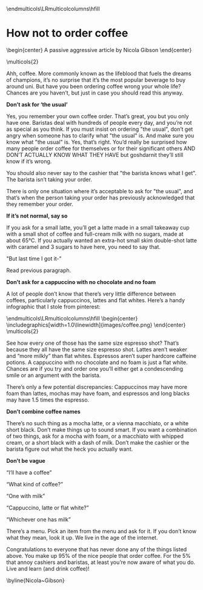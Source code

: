 
\endmulticols\LRmulticolcolumns\hfill

How not to order coffee
=======================

\begin{center}
A passive aggressive article by Nicola Gibson
\end{center}

\multicols{2}

Ahh, coffee. More commonly known as the lifeblood that fuels the dreams of champions, it’s no surprise that it’s the most popular beverage to buy around uni. But have you been ordering coffee wrong your whole life? Chances are you haven’t, but just in case you should read this anyway.

__Don’t ask for ‘the usual’__

Yes, you remember your own coffee order. That’s great, you but you only have one. Baristas deal with hundreds of people every day, and you’re not as special as you think. If you must insist on ordering "the usual", don’t get angry when someone has to clarify what "the usual" is. And make sure you know what "the usual" is. Yes, that’s right. You’d really be surprised how many people order coffee for themselves or for their significant others AND DON’T ACTUALLY KNOW WHAT THEY HAVE but goshdarnit they’ll still know if it’s wrong.

You should also never say to the cashier that "the barista knows what I get". The barista isn’t taking your order.

There is only one situation where it’s acceptable to ask for "the usual", and that’s when the person taking your order has previously acknowledged that they remember your order.

__If it’s not normal, say so__

If you ask for a small latte, you’ll get a latte made in a small takeaway cup with a small shot of coffee and full-cream milk with no sugars, made at about 65°C. If you actually wanted an extra-hot small skim double-shot latte with caramel and 3 sugars to have here, you need to say that. 

"But last time I got it-"

Read previous paragraph.

__Don’t ask for a cappuccino with no chocolate and no foam__


A lot of people don’t know that there’s very little difference between coffees, particularly cappuccinos, lattes and flat whites. Here’s a handy infographic that I stole from pinterest:

\endmulticols\LRmulticolcolumns\hfill
\begin{center}
\includegraphics[width=1.0\linewidth]{images/coffee.png}
\end{center}
\multicols{2}

See how every one of those has the same size espresso shot? That’s because they all have the same size espresso shot. Lattes aren’t weaker and “more milkly” than flat whites. Espressos aren’t super hardcore caffeine potions. A cappuccino with no chocolate and no foam is just a flat white. Chances are if you try and order one you’ll either get a condescending smile or an argument with the barista.

There’s only a few potential discrepancies: Cappuccinos may have more foam than lattes, mochas may have foam, and espressos and long blacks may have 1.5 times the espresso.

__Don’t combine coffee names__

There’s no such thing as a mocha latte, or a vienna macchiato, or a white short black. Don’t make things up to sound smart. If you want a combination of two things, ask for a mocha with foam, or a macchiato with whipped cream, or a short black with a dash of milk. Don’t make the cashier or the barista figure out what the heck you actually want.

__Don’t be vague__

“I’ll have a coffee”

“What kind of coffee?”

“One with milk”

“Cappuccino, latte or flat white?”

“Whichever one has milk”

There’s a menu. Pick an item from the menu and ask for it. If you don’t know what they mean, look it up. We live in the age of the internet.

Congratulations to everyone that has never done any of the things listed above. You make up 95% of the nice people that order coffee. For the 5% that annoy cashiers and baristas, at least you’re now aware of what you do. Live and learn (and drink coffee)!

\byline{Nicola~Gibson}
